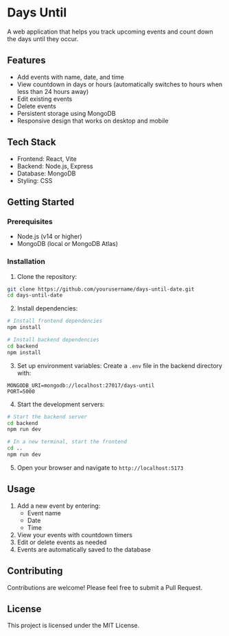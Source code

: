 # Days Until

A web application that helps you track upcoming events and count down the days until they occur.

## Features

- Add events with name, date, and time
- View countdown in days or hours (automatically switches to hours when less than 24 hours away)
- Edit existing events
- Delete events
- Persistent storage using MongoDB
- Responsive design that works on desktop and mobile

## Tech Stack

- Frontend: React, Vite
- Backend: Node.js, Express
- Database: MongoDB
- Styling: CSS

## Getting Started

### Prerequisites

- Node.js (v14 or higher)
- MongoDB (local or MongoDB Atlas)

### Installation

1. Clone the repository:
```bash
git clone https://github.com/yourusername/days-until-date.git
cd days-until-date
```

2. Install dependencies:
```bash
# Install frontend dependencies
npm install

# Install backend dependencies
cd backend
npm install
```

3. Set up environment variables:
Create a `.env` file in the backend directory with:
```
MONGODB_URI=mongodb://localhost:27017/days-until
PORT=5000
```

4. Start the development servers:
```bash
# Start the backend server
cd backend
npm run dev

# In a new terminal, start the frontend
cd ..
npm run dev
```

5. Open your browser and navigate to `http://localhost:5173`

## Usage

1. Add a new event by entering:
   - Event name
   - Date
   - Time
2. View your events with countdown timers
3. Edit or delete events as needed
4. Events are automatically saved to the database

## Contributing

Contributions are welcome! Please feel free to submit a Pull Request.

## License

This project is licensed under the MIT License.
